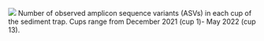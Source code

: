 ![](https://lh4.googleusercontent.com/2nqlP_5UVPXgYNp4VVC4HXDOoSHkIAB9Er5BV0qyHwUXkqNhnFHcgvh_Uw476o5rqYzHFGJIw9p0XIbCDY4eoOwosC3uoqYck2EFQ4RnYcSAKYL7c6G_parpDK8BP66m4Dnga91CR_y02QFnJsVCwmxgyA=nw)
Number of observed amplicon sequence variants (ASVs) in each cup of the sediment trap. Cups range from December 2021 (cup 1)- May 2022 (cup 13). 
